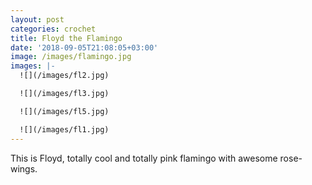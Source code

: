```yaml
---
layout: post
categories: crochet
title: Floyd the Flamingo
date: '2018-09-05T21:08:05+03:00'
image: /images/flamingo.jpg
images: |-
  ![](/images/fl2.jpg)

  ![](/images/fl3.jpg)

  ![](/images/fl5.jpg)

  ![](/images/fl1.jpg)
---
```

This is Floyd, totally cool and totally pink flamingo with awesome rose-wings.
